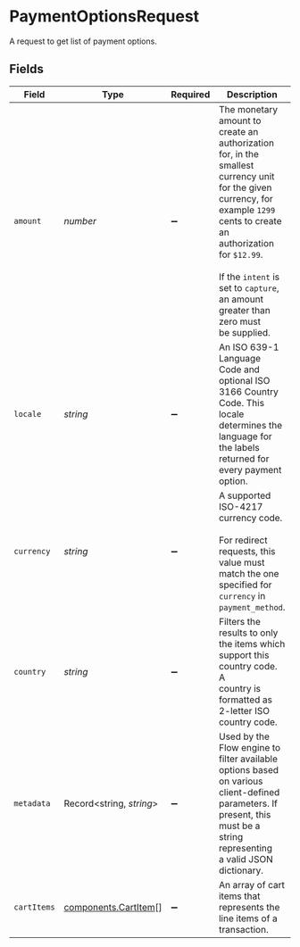 # PaymentOptionsRequest

A request to get list of payment options.


## Fields

| Field                                                                                                                                                                                                                                                           | Type                                                                                                                                                                                                                                                            | Required                                                                                                                                                                                                                                                        | Description                                                                                                                                                                                                                                                     | Example                                                                                                                                                                                                                                                         |
| --------------------------------------------------------------------------------------------------------------------------------------------------------------------------------------------------------------------------------------------------------------- | --------------------------------------------------------------------------------------------------------------------------------------------------------------------------------------------------------------------------------------------------------------- | --------------------------------------------------------------------------------------------------------------------------------------------------------------------------------------------------------------------------------------------------------------- | --------------------------------------------------------------------------------------------------------------------------------------------------------------------------------------------------------------------------------------------------------------- | --------------------------------------------------------------------------------------------------------------------------------------------------------------------------------------------------------------------------------------------------------------- |
| `amount`                                                                                                                                                                                                                                                        | *number*                                                                                                                                                                                                                                                        | :heavy_minus_sign:                                                                                                                                                                                                                                              | The monetary amount to create an authorization for, in the smallest<br/>currency unit for the given currency, for example `1299` cents to create<br/>an authorization for `$12.99`.<br/><br/>If the `intent` is set to `capture`, an amount greater than zero must<br/>be supplied. | 1299                                                                                                                                                                                                                                                            |
| `locale`                                                                                                                                                                                                                                                        | *string*                                                                                                                                                                                                                                                        | :heavy_minus_sign:                                                                                                                                                                                                                                              | An ISO 639-1 Language Code and optional ISO 3166 Country Code. This locale<br/>determines the language for the labels returned for every payment option.                                                                                                        | en-US                                                                                                                                                                                                                                                           |
| `currency`                                                                                                                                                                                                                                                      | *string*                                                                                                                                                                                                                                                        | :heavy_minus_sign:                                                                                                                                                                                                                                              | A supported ISO-4217 currency code.<br/><br/>For redirect requests, this value must match the one specified for<br/>`currency` in `payment_method`.<br/>                                                                                                        | USD                                                                                                                                                                                                                                                             |
| `country`                                                                                                                                                                                                                                                       | *string*                                                                                                                                                                                                                                                        | :heavy_minus_sign:                                                                                                                                                                                                                                              | Filters the results to only the items which support this country code. A<br/>country is formatted as 2-letter ISO country code.<br/>                                                                                                                            | US                                                                                                                                                                                                                                                              |
| `metadata`                                                                                                                                                                                                                                                      | Record<string, *string*>                                                                                                                                                                                                                                        | :heavy_minus_sign:                                                                                                                                                                                                                                              | Used by the Flow engine to filter available options based on various<br/>client-defined parameters. If present, this must be a string representing<br/>a valid JSON dictionary.                                                                                 | {<br/>"key": "value"<br/>}                                                                                                                                                                                                                                      |
| `cartItems`                                                                                                                                                                                                                                                     | [components.CartItem](../../models/components/cartitem.md)[]                                                                                                                                                                                                    | :heavy_minus_sign:                                                                                                                                                                                                                                              | An array of cart items that represents the line items of a transaction.                                                                                                                                                                                         |                                                                                                                                                                                                                                                                 |
